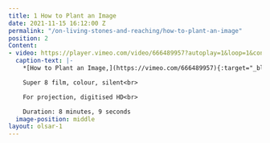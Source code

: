 ```yaml
---
title: 1 How to Plant an Image
date: 2021-11-15 16:12:00 Z
permalink: "/on-living-stones-and-reaching/how-to-plant-an-image"
position: 2
Content:
- video: https://player.vimeo.com/video/666489957?autoplay=1&loop=1&controls=false&muted=1
  caption-text: |-
    *[How to Plant an Image,](https://vimeo.com/666489957){:target="_blank"}* 2020<br>

    Super 8 film, colour, silent<br>

    For projection, digitised HD<br>

    Duration: 8 minutes, 9 seconds
  image-position: middle
layout: olsar-1
---
```


